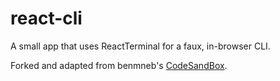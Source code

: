 # react-cli

A small app that uses ReactTerminal for a faux, in-browser CLI.

Forked and adapted from benmneb's [CodeSandBox](https://codesandbox.io/p/sandbox/x42pi?file=%2Fsrc%2FApp.js%3A51%2C1-55%2C5).
